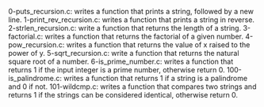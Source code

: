 0-puts_recursion.c: writes a function that prints a string, followed by a new line. 
1-print_rev_recursion.c: writes a function that prints a string in reverse. 
2-strlen_recursion.c: write a function that returns the length of a string. 
3-factorial.c: writes a function that returns the factorial of a given number. 
4-pow_recursion.c: writes a function that returns the value of x raised to the power of y. 
5-sqrt_recursion.c: write a function that returns the natural square root of a number. 
6-is_prime_number.c: writes a function that returns 1 if the input integer is a prime number, otherwise return 0. 
100-is_palindrome.c: writes a function that returns 1 if a string is a palindrome and 0 if not. 
101-wildcmp.c: writes a function that compares two strings and returns 1 if the strings can be considered identical, otherwise return 0.
